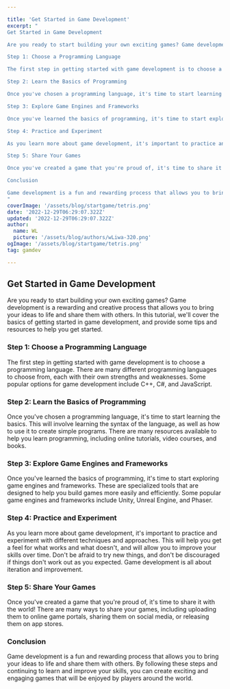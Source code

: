 ```yaml
---

title: 'Get Started in Game Development'
excerpt: "
Get Started in Game Development

Are you ready to start building your own exciting games? Game development is a rewarding and creative process that allows you to bring your ideas to life and share them with others. In this tutorial, we'll cover the basics of getting started in game development, and provide some tips and resources to help you get started.

Step 1: Choose a Programming Language

The first step in getting started with game development is to choose a programming language. There are many different programming languages to choose from, each with their own strengths and weaknesses. Some popular options for game development include C++, C#, and JavaScript.

Step 2: Learn the Basics of Programming

Once you've chosen a programming language, it's time to start learning the basics. This will involve learning the syntax of the language, as well as how to use it to create simple programs. There are many resources available to help you learn programming, including online tutorials, video courses, and books.

Step 3: Explore Game Engines and Frameworks

Once you've learned the basics of programming, it's time to start exploring game engines and frameworks. These are specialized tools that are designed to help you build games more easily and efficiently. Some popular game engines and frameworks include Unity, Unreal Engine, and Phaser.

Step 4: Practice and Experiment

As you learn more about game development, it's important to practice and experiment with different techniques and approaches. This will help you get a feel for what works and what doesn't, and will allow you to improve your skills over time. Don't be afraid to try new things, and don't be discouraged if things don't work out as you expected. Game development is all about iteration and improvement.

Step 5: Share Your Games

Once you've created a game that you're proud of, it's time to share it with the world! There are many ways to share your games, including uploading them to online game portals, sharing them on social media, or releasing them on app stores.

Conclusion

Game development is a fun and rewarding process that allows you to bring your ideas to life and share them with others. By following these steps and continuing to learn and improve your skills, you can create exciting and engaging games that will be enjoyed by players around the world.
"
coverImage: '/assets/blog/startgame/tetris.png'
date: '2022-12-29T06:29:07.322Z'
updated: '2022-12-29T06:29:07.322Z'
author:
  name: WL
  picture: '/assets/blog/authors/wLiwa-320.png'
ogImage: '/assets/blog/startgame/tetris.png'
tag: gamdev

---
```


## Get Started in Game Development

Are you ready to start building your own exciting games? Game development is a rewarding and creative process that allows you to bring your ideas to life and share them with others. In this tutorial, we'll cover the basics of getting started in game development, and provide some tips and resources to help you get started.

### Step 1: Choose a Programming Language

The first step in getting started with game development is to choose a programming language. There are many different programming languages to choose from, each with their own strengths and weaknesses. Some popular options for game development include C++, C#, and JavaScript.

### Step 2: Learn the Basics of Programming

Once you've chosen a programming language, it's time to start learning the basics. This will involve learning the syntax of the language, as well as how to use it to create simple programs. There are many resources available to help you learn programming, including online tutorials, video courses, and books.

### Step 3: Explore Game Engines and Frameworks

Once you've learned the basics of programming, it's time to start exploring game engines and frameworks. These are specialized tools that are designed to help you build games more easily and efficiently. Some popular game engines and frameworks include Unity, Unreal Engine, and Phaser.

### Step 4: Practice and Experiment

As you learn more about game development, it's important to practice and experiment with different techniques and approaches. This will help you get a feel for what works and what doesn't, and will allow you to improve your skills over time. Don't be afraid to try new things, and don't be discouraged if things don't work out as you expected. Game development is all about iteration and improvement.

### Step 5: Share Your Games

Once you've created a game that you're proud of, it's time to share it with the world! There are many ways to share your games, including uploading them to online game portals, sharing them on social media, or releasing them on app stores.

### Conclusion

Game development is a fun and rewarding process that allows you to bring your ideas to life and share them with others. By following these steps and continuing to learn and improve your skills, you can create exciting and engaging games that will be enjoyed by players around the world.
